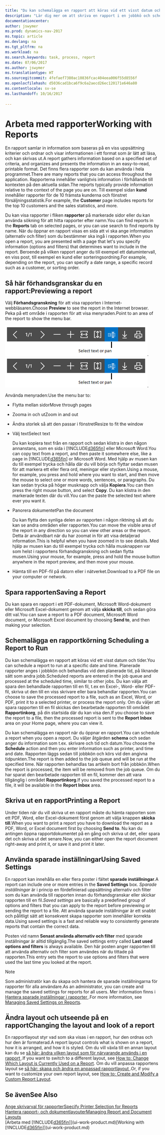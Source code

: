 ```yaml
---
title: "Du kan schemalägga en rapport att köras vid ett visst datum och tider."
description: "Lär dig mer om att skriva en rapport i en jobbkö och schemalägga den att behandlas vid en viss tidpunkt."
documentationcenter: 
author: jswymer
ms.prod: dynamics-nav-2017
ms.topic: article
ms.devlang: na
ms.tgt_pltfrm: na
ms.workload: na
ms.search.keywords: task, process, report
ms.date: 07/06/2017
ms.author: jswymer
ms.translationtype: HT
ms.sourcegitcommit: 4fefaef7380ac10836fcac404eea006f55d8556f
ms.openlocfilehash: d5036cad1bca6f9c6a2aecd26ec120171e646a80
ms.contentlocale: sv-se
ms.lasthandoff: 10/16/2017

---
```

# <a name="working-with-reports"></a><span data-ttu-id="fc95b-103">Arbeta med rapporter</span><span class="sxs-lookup"><span data-stu-id="fc95b-103">Working with Reports</span></span>
<span data-ttu-id="fc95b-104">En rapport samlar in information som baseras på en viss uppsättning kriterier och ordnar och visar informationen i ett format som är lätt att läsa, och kan skrivas ut.</span><span class="sxs-lookup"><span data-stu-id="fc95b-104">A report gathers information based on a specified set of criteria, and organizes and presents the information in an easy-to-read, printable format.</span></span> <span data-ttu-id="fc95b-105">Det finns flera rapporter som du kan använda i hela programmet.</span><span class="sxs-lookup"><span data-stu-id="fc95b-105">There are many reports that you can access throughout the application.</span></span> <span data-ttu-id="fc95b-106">Rapporterna innehåller vanligtvis information i förhållande till kontexten på den aktuella sidan.</span><span class="sxs-lookup"><span data-stu-id="fc95b-106">The reports typically provide information relative to the context of the page you are on.</span></span> <span data-ttu-id="fc95b-107">Till exempel sidan **kund** innehåller rapporter för de 10 främsta kunderna och fönstret försäljningsstatistik.</span><span class="sxs-lookup"><span data-stu-id="fc95b-107">For example, the **Customer** page includes reports for the top 10 customers and the sales statistics, and more.</span></span>

<span data-ttu-id="fc95b-108">Du kan visa rapporter i fliken **rapporter** på markerade sidor eller du kan använda sökning för att hitta rapporter efter namn.</span><span class="sxs-lookup"><span data-stu-id="fc95b-108">You can find reports in the **Reports** tab on selected pages, or you can use search to find reports by name.</span></span> <span data-ttu-id="fc95b-109">När du öppnar en rapport visas en sida att vi ska ange information (alternativ och filter) som du bestämmer ska ingå i rapporten.</span><span class="sxs-lookup"><span data-stu-id="fc95b-109">When you open a report, you are presented with a page that let's you specify information (options and filters) that determines want to include in the report.</span></span> <span data-ttu-id="fc95b-110">Beroende på vilken rapport anger du till exempel ett datumintervall, en viss post, till exempel en kund eller sorteringsordning.</span><span class="sxs-lookup"><span data-stu-id="fc95b-110">For example, depending on the report, you can specify a date range, a specific record such as a customer, or sorting order.</span></span>

## <a name="previewing-a-report"></a><span data-ttu-id="fc95b-111">Så här förhandsgranskar du en rapport:</span><span class="sxs-lookup"><span data-stu-id="fc95b-111">Previewing a report</span></span>
<span data-ttu-id="fc95b-112">Välj **Förhandsgranskning** för att visa rapporten i Internet-webbläsaren.</span><span class="sxs-lookup"><span data-stu-id="fc95b-112">Choose **Preview** to see the report in the Internet browser.</span></span> <span data-ttu-id="fc95b-113">Peka på ett område i rapporten för att visa menyraden.</span><span class="sxs-lookup"><span data-stu-id="fc95b-113">Point to an area of the report to show the menu bar.</span></span>  

<span data-ttu-id="fc95b-114">![Verktygsfält för förhandsgranskning av rapport](media/report_viewer.png "Verktygsfält för förhandsgranskning av rapport").</span><span class="sxs-lookup"><span data-stu-id="fc95b-114">![Report preview toolbar](media/report_viewer.png "Report preview toolbar").</span></span>

<span data-ttu-id="fc95b-115">Använda menyraden:</span><span class="sxs-lookup"><span data-stu-id="fc95b-115">Use the menu bar to:</span></span>

-   <span data-ttu-id="fc95b-116">Flytta mellan sidor</span><span class="sxs-lookup"><span data-stu-id="fc95b-116">Move through pages</span></span>
-   <span data-ttu-id="fc95b-117">Zooma in och ut</span><span class="sxs-lookup"><span data-stu-id="fc95b-117">Zoom in and out</span></span>
-   <span data-ttu-id="fc95b-118">Ändra storlek så att den passar i fönstret</span><span class="sxs-lookup"><span data-stu-id="fc95b-118">Resize to fit the window</span></span>
-   <span data-ttu-id="fc95b-119">Välj text</span><span class="sxs-lookup"><span data-stu-id="fc95b-119">Select text</span></span>

    <span data-ttu-id="fc95b-120">Du kan kopiera text från en rapport och sedan klistra in den någon annanstans, som en sida i [!INCLUDE[d365fin](includes/d365fin_md.md)] eller Microsoft Word.</span><span class="sxs-lookup"><span data-stu-id="fc95b-120">You can copy text from a report, and then paste it somewhere else, like a page in [!INCLUDE[d365fin](includes/d365fin_md.md)] or Microsoft Word.</span></span>  <span data-ttu-id="fc95b-121">Med hjälp av musen kan du till exempel trycka och hålla där du vill börja och flyttar sedan musen för att markera ett eller flera ord, meningar eller stycken.</span><span class="sxs-lookup"><span data-stu-id="fc95b-121">Using a mouse, for example, you press and hold where you want to start, and then move the mouse to select one or more words, sentences, or paragraphs.</span></span> <span data-ttu-id="fc95b-122">Du kan sedan trycka på höger musknapp och välja **Kopiera**.</span><span class="sxs-lookup"><span data-stu-id="fc95b-122">You can then press the right mouse button, and select **Copy**.</span></span> <span data-ttu-id="fc95b-123">Du kan klistra in den markerade texten där du vill.</span><span class="sxs-lookup"><span data-stu-id="fc95b-123">You can the paste the selected text where ever you want it.</span></span>
-   <span data-ttu-id="fc95b-124">Panorera dokumentet</span><span class="sxs-lookup"><span data-stu-id="fc95b-124">Pan the document</span></span>

    <span data-ttu-id="fc95b-125">Du kan flytta den synliga delen av rapporten i någon riktning så att du kan se andra områden eller rapporten.</span><span class="sxs-lookup"><span data-stu-id="fc95b-125">You can move the visible area of the report in any direction so you can view other areas or the report.</span></span> <span data-ttu-id="fc95b-126">Detta är användbart när du har zoomat in för att visa detaljerad information.</span><span class="sxs-lookup"><span data-stu-id="fc95b-126">This is helpful when you have zoomed in to see details.</span></span>  <span data-ttu-id="fc95b-127">Med hjälp av musen kan du till exempel trycka och hålla musknappen var som helst i rapportens förhandsgranskning och sedan flytta musen.</span><span class="sxs-lookup"><span data-stu-id="fc95b-127">Using your mouse, for example, press and hold the mouse button anywhere in the report preview, and then move your mouse.</span></span>

-   <span data-ttu-id="fc95b-128">Hämta till en PDF-fil på datorn eller i nätverket.</span><span class="sxs-lookup"><span data-stu-id="fc95b-128">Download to a PDF file on your computer or network.</span></span>


## <a name="saving-a-report"></a><span data-ttu-id="fc95b-129">Spara rapporten</span><span class="sxs-lookup"><span data-stu-id="fc95b-129">Saving a Report</span></span>
<span data-ttu-id="fc95b-130">Du kan spara en rapport i ett PDF-dokument, Microsoft Word-dokument eller Microsoft Excel-dokument genom att välja **skicka till**, och sedan göra ditt val.</span><span class="sxs-lookup"><span data-stu-id="fc95b-130">You can save a report to a PDF document, Microsoft Word document, or Microsoft Excel document by choosing **Send to**, and then making your selection.</span></span> 

## <span data-ttu-id="fc95b-131"><a name="ScheduleReport"></a> Schemalägga en rapportkörning</span><span class="sxs-lookup"><span data-stu-id="fc95b-131"><a name="ScheduleReport"></a> Scheduling a Report to Run</span></span>
<span data-ttu-id="fc95b-132">Du kan schemalägga en rapport att köras vid ett visst datum och tider.</span><span class="sxs-lookup"><span data-stu-id="fc95b-132">You can schedule a report to run at a specific date and time.</span></span> <span data-ttu-id="fc95b-133">Planerade rapporter anges i jobbkön och behandlas vid den planerade tid, på liknande sätt som andra jobb.</span><span class="sxs-lookup"><span data-stu-id="fc95b-133">Scheduled reports are entered in the job queue and processed at the scheduled time, similar to other jobs.</span></span> <span data-ttu-id="fc95b-134">Du kan välja att spara den behandlade rapporten till en fil, t.ex en Excel-, Word- eller PDF-fil, skriva ut den till en viss skrivare eller bara behandlar rapporten.</span><span class="sxs-lookup"><span data-stu-id="fc95b-134">You can choose to save the processed report to a file, such as an Excel, Word, or PDF, print it to a selected printer, or process the report only.</span></span> <span data-ttu-id="fc95b-135">Om du väljer att spara rapporten till en fil skickas den bearbetade rapporten till området **Rapportinkorg**, på din startsida där du kan visa den.</span><span class="sxs-lookup"><span data-stu-id="fc95b-135">If you choose to save the report to a file, then the processed report is sent to the **Report Inbox** area on your Home page, where you can view it.</span></span>

<span data-ttu-id="fc95b-136">Du kan schemalägga en rapport när du öppnar en rapport.</span><span class="sxs-lookup"><span data-stu-id="fc95b-136">You can schedule a report when you open a report.</span></span> <span data-ttu-id="fc95b-137">Du väljer åtgärden **schema** och sedan anger du information som t.ex. skrivare och tid och datum.</span><span class="sxs-lookup"><span data-stu-id="fc95b-137">You choose the **Schedule** action and then you enter information such as printer, and time and date.</span></span> <span data-ttu-id="fc95b-138">Rapporten läggs sedan till jobbkön och körs vid den angivna tidpunkten.</span><span class="sxs-lookup"><span data-stu-id="fc95b-138">The report is then added to the job queue and will be run at the specified time.</span></span> <span data-ttu-id="fc95b-139">När rapporten behandlas tas artikeln bort från jobbkön.</span><span class="sxs-lookup"><span data-stu-id="fc95b-139">When the report is processed, the item will be removed from the job queue.</span></span> <span data-ttu-id="fc95b-140">Om du har sparat den bearbetade rapporten till en fil, kommer den att vara tillgänglig i området **Rapportinkorg**.</span><span class="sxs-lookup"><span data-stu-id="fc95b-140">If you saved the processed report to a file, it will be available in the **Report Inbox** area.</span></span>

## <span data-ttu-id="fc95b-141"><a name="PrintReport"></a>Skriva ut en rapport</span><span class="sxs-lookup"><span data-stu-id="fc95b-141"><a name="PrintReport"></a>Printing a Report</span></span>
<span data-ttu-id="fc95b-142">Under tiden när du vill skriva ut en rapport måste du hämta rapporten som ett PDF, Word, eller Excel-dokument först genom att välja knappen **skicka till**.</span><span class="sxs-lookup"><span data-stu-id="fc95b-142">When you want to print a report you have to download the report as a PDF, Word, or Excel document first by choosing **Send to**.</span></span> <span data-ttu-id="fc95b-143">Nu kan du antingen öppna rapportdokumentet på en gång och skriva ut det, eller spara det och skriva ut det senare.</span><span class="sxs-lookup"><span data-stu-id="fc95b-143">Now, you can either open the report document right-away and print it, or save it and print it later.</span></span>

## <a name="using-saved-settings"></a><span data-ttu-id="fc95b-144">Använda sparade inställningar</span><span class="sxs-lookup"><span data-stu-id="fc95b-144">Using Saved Settings</span></span>
<span data-ttu-id="fc95b-145">En rapport kan innehålla en eller flera poster i fältet **sparade inställningar**.</span><span class="sxs-lookup"><span data-stu-id="fc95b-145">A report can include one or more entries in the **Saved Settings** box.</span></span> <span data-ttu-id="fc95b-146">*Sparade inställningar* är i princip en fördefinierad uppsättning alternativ och filter som du kan använda till rapporten innan du förhandsgranskar eller skickar rapporten till en fil.</span><span class="sxs-lookup"><span data-stu-id="fc95b-146">*Saved settings* are basically a predefined group of options and filters that you can apply to the report before previewing or sending the report to a file.</span></span> <span data-ttu-id="fc95b-147">Att använda sparade inställningar är ett snabbt och pålitligt sätt att konsekvent skapa rapporter som innehåller korrekta data.</span><span class="sxs-lookup"><span data-stu-id="fc95b-147">Using saved settings is a fast and reliable way to consistently generate reports that contain the correct data.</span></span>

<span data-ttu-id="fc95b-148">Posten vid namn **Senast använda alternativ och filter** med sparade inställningar är alltid tillgänglig.</span><span class="sxs-lookup"><span data-stu-id="fc95b-148">The saved settings entry called **Last used options and filters** is always available.</span></span> <span data-ttu-id="fc95b-149">Den här posten anger rapporten till att använda alternativ och filter som användes när du tittade på rapporten.</span><span class="sxs-lookup"><span data-stu-id="fc95b-149">This entry sets the report to use options and filters that were used the last time you looked at the report.</span></span>

>[!NOTE]
><span data-ttu-id="fc95b-150">Som administratör kan du skapa och hantera de sparade inställningarna för rapporter för alla användare.</span><span class="sxs-lookup"><span data-stu-id="fc95b-150">As an administrator, you can create and manage the saved settings for reports for all users.</span></span> <span data-ttu-id="fc95b-151">Mer information finns i [Hantera sparade inställningar i rapporter ](reports-saving-reusing-settings.md).</span><span class="sxs-lookup"><span data-stu-id="fc95b-151">For more information, see [Managing Saved Settings on Reports](reports-saving-reusing-settings.md).</span></span>

## <a name="changing-the-layout-and-look-of-a-report"></a><span data-ttu-id="fc95b-152">Ändra layout och utseende på en rapport</span><span class="sxs-lookup"><span data-stu-id="fc95b-152">Changing the layout and look of a report</span></span>
<span data-ttu-id="fc95b-153">En rapportlayout styr vad som ska visas i en rapport, hur den ordnas och hur den är formaterad.</span><span class="sxs-lookup"><span data-stu-id="fc95b-153">A report layout controls what is shown on a report, how it is arranged, and how it is styled.</span></span> <span data-ttu-id="fc95b-154">Om du vill växla till en annan layout kan du se [så här: ändra vilken layout som för närvarande används i en rapport ](ui-how-change-layout-currently-used-report.md).</span><span class="sxs-lookup"><span data-stu-id="fc95b-154">If you want to switch to a different layout, see [How to: Change Which Layout is Currently Used on a Report](ui-how-change-layout-currently-used-report.md).</span></span> <span data-ttu-id="fc95b-155">Om du vill anpassa rapportens layout se [så här: skapa och ändra en anpassad rapportlayout ](ui-how-create-custom-report-layout.md).</span><span class="sxs-lookup"><span data-stu-id="fc95b-155">Or, if you want to customize your own report layout, see [How to: Create and Modify a Custom Report Layout](ui-how-create-custom-report-layout.md).</span></span>

## <a name="see-also"></a><span data-ttu-id="fc95b-156">Se även</span><span class="sxs-lookup"><span data-stu-id="fc95b-156">See Also</span></span>
[<span data-ttu-id="fc95b-157">Ange skrivarval för rapporter</span><span class="sxs-lookup"><span data-stu-id="fc95b-157">Specify Printer Selection for Reports</span></span>](ui-specify-printer-selection-reports.md)  
[<span data-ttu-id="fc95b-158">Hantera rapport- och dokumentlayouter</span><span class="sxs-lookup"><span data-stu-id="fc95b-158">Managing Report and Document Layouts</span></span>](ui-manage-report-layouts.md)  
<span data-ttu-id="fc95b-159">[Arbeta med [!INCLUDE[d365fin](includes/d365fin_md.md)]](ui-work-product.md)</span><span class="sxs-lookup"><span data-stu-id="fc95b-159">[Working with [!INCLUDE[d365fin](includes/d365fin_md.md)]](ui-work-product.md)</span></span>

